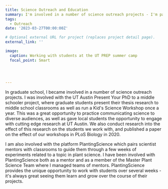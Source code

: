 ```yaml
---
title: Science Outreach and Education
summary: I'm involved in a number of science outreach projects - I'm passionate about inclusion in science.
tags:
  - Outreach
date: '2023-03-27T00:00:00Z'

# Optional external URL for project (replaces project detail page).
external_link: ''

image:
  caption: Working with students at the UT PREP summer camp
  focal_point: Smart




---
```


In graduate school, I became involved in a number of science outreach projects. I was involved with the UT Austin Present Your PhD to a middle schooler project, where graduate students present their thesis research to middle school classrooms as well as run a Kid's Science Workshop once a year. This was a great opportunity to practice communicating science to diverse audiences, as well as gave local students the opportunity to engage with cutting edge research at UT Austin. We also conduct research into the effect of this research on the students we work with, and published a paper on the effect of our workshops in PLoS Biology in 2020.

I am also involved with the platform PlantingScience which pairs scientist mentors with classrooms to guide them through a few weeks of experiments related to a topic in plant science. I have been involved with PlantingScience both as a mentor and as a member of the Master Plant Science Team where I managed teams of mentors. PlantingScience provides the unique opportunity to work with students over several weeks - it's always great seeing them learn and grow over the course of their projects.